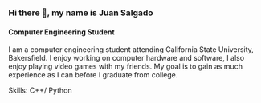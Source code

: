 ### Hi there 👋, my name is Juan Salgado
#### Computer Engineering Student
I am a computer engineering student attending California State University, Bakersfield. I enjoy working on computer hardware and software, I also enjoy playing video games with my friends. My goal is to gain as much experience as I can before I graduate from college.

Skills: C++/ Python





